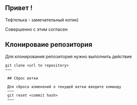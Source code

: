 ## Привет !

Тефтелька - замечательный котик)

Совершенно с этим согласен 

## Клонироваие репозитория 
Для клонирования репозитория нужно выполнить действие 
```
git clone <url to repository>
~~~
 
 ## Сброс ветки 

 Для сброса изменений о текущей ветки введите команду
 ~~~
 git reset <commit hash>
 ~~~